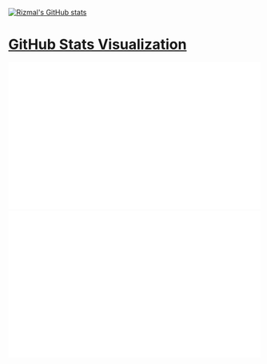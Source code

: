 [![Rizmal's GitHub stats](https://github-readme-stats.vercel.app/api?username=rismalrv&count_private=true&include_all_commits=true)](https://github.com/rismalrv/github-readme-stats)

# [GitHub Stats Visualization](https://github.com/rismalrv/github-stats)

<a href="https://github.com/rismalrv/github-stats">

![](https://github.com/rismalrv/github-stats/blob/master/generated/overview.svg)
![](https://github.com/rismalrv/github-stats/blob/master/generated/languages.svg)

</a>
